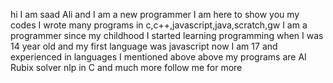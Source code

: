 hi I am saad Ali and I am a new programmer
I am here to show you my codes I wrote many programs in 
c,c++,javascript,java,scratch,gw
I am a programmer since my childhood
I started learning programming when I 
was 14 year old and my first language was javascript
now I am 17 and experienced in languages I mentioned above
above my programs are AI Rubix solver
nlp in C and much more
follow me for more
